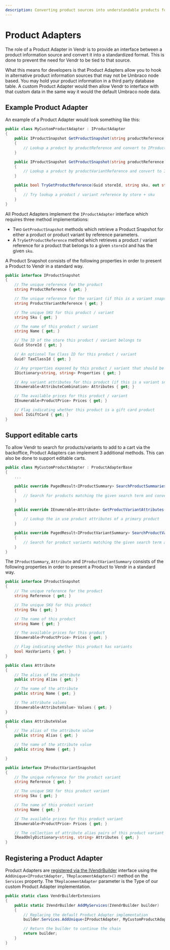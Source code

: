 ```yaml
---
description: Converting product sources into understandable products for Vendr, the eCommerce solution for Umbraco
---
```


# Product Adapters

The role of a Product Adapter in Vendr is to provide an interface between a product information source and convert it into a standardized format. This is done to prevent the need for Vendr to be tied to that source.

What this means for developers is that Product Adapters allow you to hook in alternative product information sources that may not be Umbraco node based. You may hold your product information in a third party database table. A custom Product Adapter would then allow Vendr to interface with that custom data in the same way it would the default Umbraco node data.

## Example Product Adapter

An example of a Product Adapter would look something like this:

```csharp
public class MyCustomProductAdapter : IProductAdapter
{
    public IProductSnapshot GetProductSnapshot(string productReference, string languageIsoCode)
    {
        // Lookup a product by productReference and convert to IProductSnapshot
    }

    public IProductSnapshot GetProductSnapshot(string productReference, string productVariantReference, string languageIsoCode)
    {
        // Lookup a product by productVariantReference and convert to IProductSnapshot
    }

    public bool TryGetProductReference(Guid storeId, string sku, out string productReference, out string productVariantReference)
    {
        // Try lookup a product / variant reference by store + sku
    }
}

```

All Product Adapters implement the `IProductAdapter` interface which requires three method implementations:

* Two `GetProductSnapshot` methods which retrieve a Product Snapshot for either a product or product variant by reference parameters.
* A `TryGetProductReference` method which retrieves a product / variant reference for a product that belongs to a given `storeId` and has the given `sku`.

A Product Snapshot consists of the following properties in order to present a Product to Vendr in a standard way.

```csharp
public interface IProductSnapshot
{
    // The unique reference for the product
    string ProductReference { get; }

    // The unique reference for the variant (if this is a variant snapshot)
    string ProductVariantReference { get; }

    // The unique SKU for this product / variant
    string Sku { get; }

    // The name of this product / variant
    string Name { get; }

    // The ID of the store this product / variant belongs to
    Guid StoreId { get; }

    // An optional Tax Class ID for this product / variant
    Guid? TaxClassId { get; }

    // Any properties exposed by this product / variant that should be copied to the orderline
    IDictionary<string, string> Properties { get; }

    // Any variant attributes for this product (if this is a variant snapshot)
    IEnumerable<AttributeCombination> Attributes { get; }

    // The available prices for this product / variant
    IEnumerable<ProductPrice> Prices { get; }

    // Flag indicating whether this product is a gift card product
    bool IsGiftCard { get; }
}

```

## Support editable carts

To allow Vendr to search for products/variants to add to a cart via the backoffice, Product Adapters can implement 3 additional methods. This can also be done to support editable carts.

```csharp
public class MyCustomProductAdapter : ProductAdapterBase
{
    ... 

    public override PagedResult<IProductSummary> SearchProductSummaries(Guid storeId, string languageIsoCode, string searchTerm, long currentPage = 1, long itemsPerPage = 50)
    {
        // Search for products matching the given search term and convert to a IProductSummary
    }

    public override IEnumerable<Attribute> GetProductVariantAttributes(Guid storeId, string productReference, string languageIsoCode)
    {
        // Lookup the in use product attributes of a primary product
    }

    public override PagedResult<IProductVariantSummary> SearchProductVariantSummaries(Guid storeId, string productReference, string languageIsoCode, string searchTerm, IDictionary<string, IEnumerable<string>> attributes, long currentPage = 1, long itemsPerPage = 50)
    {
        // Search for product variants matching the given search term and/or the given attributes and convert to a IProductVariantSummary
    }
}

```

The `IProductSummary`, `Attribute` and `IProductVariantSummary` consists of the following properties in order to present a Product to Vendr in a standard way.

```csharp
public interface IProductSnapshot
{
    // The unique reference for the product
    string Reference { get; }

    // The unique SKU for this product 
    string Sku { get; }

    // The name of this product 
    string Name { get; }

    // The available prices for this product 
    IEnumerable<ProductPrice> Prices { get; }

    // Flag indicating whether this product has variants
    bool HasVariants { get; }
}

public class Attribute 
{
    // The alias of the attribute
    public string Alias { get; }

    // The name of the attribute
    public string Name { get; }

    // The attribute values
    IEnumerable<AttributeValue> Values { get; }
}

public class AttributeValue
{
    // The alias of the attribute value
    public string Alias { get; }

    // The name of the attribute value
    public string Name { get; }

}

public interface IProductVariantSnapshot
{
    // The unique reference for the product variant
    string Reference { get; }

    // The unique SKU for this product variant
    string Sku { get; }

    // The name of this product variant
    string Name { get; }

    // The available prices for this product variant
    IEnumerable<ProductPrice> Prices { get; }

    // The collection of attribute alias pairs of this product variant
    IReadOnlyDictionary<string, string> Attributes { get; }
}

```

## Registering a Product Adapter

Product Adapters are [registered via the IVendrBuilder](../vendr-builder/#registering-dependencies) interface using the `AddUnique<IProductAdapter, TReplacementAdapter>()` method on the `Services` property. The `TReplacementAdapter` parameter is the Type of our custom Product Adapter implementation.

```csharp
public static class VendrBuilderExtensions
{
    public static IVendrBuilder AddMyServices(IVendrBuilder builder)
    {
        // Replacing the default Product Adapter implementation
        builder.Services.AddUnique<IProductAdapter, MyCustomProductAdapter>();

        // Return the builder to continue the chain
        return builder;
    }
}
```
